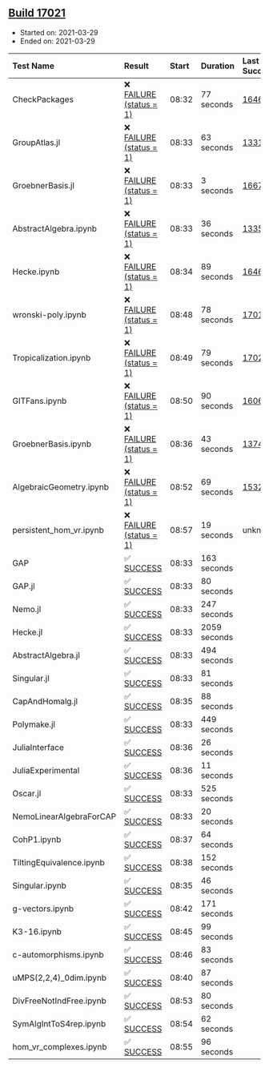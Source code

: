 ## [Build 17021](https://oscarci.mathematik.uni-kl.de/job/oscar/17021/)

* Started on: 2021-03-29
* Ended on: 2021-03-29

| Test Name    | Result | Start | Duration | Last Success | First Failure |
|:-------------|:-------|:------|:---------|:-------------|:--------------|
| CheckPackages | ❌ [FAILURE (status = 1)](https://oscarci.mathematik.uni-kl.de/job/oscar/17021/artifact/logs/build-17021/CheckPackages.log) | 08:32 | 77 seconds | [16463](https://oscarci.mathematik.uni-kl.de/job/oscar/16463/) | [16464](https://oscarci.mathematik.uni-kl.de/job/oscar/16464/) |
| GroupAtlas.jl | ❌ [FAILURE (status = 1)](https://oscarci.mathematik.uni-kl.de/job/oscar/17021/artifact/logs/build-17021/GroupAtlas.jl.log) | 08:33 | 63 seconds | [13311](https://oscarci.mathematik.uni-kl.de/job/oscar/13311/) | [13312](https://oscarci.mathematik.uni-kl.de/job/oscar/13312/) |
| GroebnerBasis.jl | ❌ [FAILURE (status = 1)](https://oscarci.mathematik.uni-kl.de/job/oscar/17021/artifact/logs/build-17021/GroebnerBasis.jl.log) | 08:33 | 3 seconds | [16676](https://oscarci.mathematik.uni-kl.de/job/oscar/16676/) | [16677](https://oscarci.mathematik.uni-kl.de/job/oscar/16677/) |
| AbstractAlgebra.ipynb | ❌ [FAILURE (status = 1)](https://oscarci.mathematik.uni-kl.de/job/oscar/17021/artifact/logs/build-17021/AbstractAlgebra.ipynb.log) | 08:33 | 36 seconds | [13355](https://oscarci.mathematik.uni-kl.de/job/oscar/13355/) | [13356](https://oscarci.mathematik.uni-kl.de/job/oscar/13356/) |
| Hecke.ipynb | ❌ [FAILURE (status = 1)](https://oscarci.mathematik.uni-kl.de/job/oscar/17021/artifact/logs/build-17021/Hecke.ipynb.log) | 08:34 | 89 seconds | [16463](https://oscarci.mathematik.uni-kl.de/job/oscar/16463/) | [16464](https://oscarci.mathematik.uni-kl.de/job/oscar/16464/) |
| wronski-poly.ipynb | ❌ [FAILURE (status = 1)](https://oscarci.mathematik.uni-kl.de/job/oscar/17021/artifact/logs/build-17021/wronski-poly.ipynb.log) | 08:48 | 78 seconds | [17010](https://oscarci.mathematik.uni-kl.de/job/oscar/17010/) | [17011](https://oscarci.mathematik.uni-kl.de/job/oscar/17011/) |
| Tropicalization.ipynb | ❌ [FAILURE (status = 1)](https://oscarci.mathematik.uni-kl.de/job/oscar/17021/artifact/logs/build-17021/Tropicalization.ipynb.log) | 08:49 | 79 seconds | [17020](https://oscarci.mathematik.uni-kl.de/job/oscar/17020/) | [17021](https://oscarci.mathematik.uni-kl.de/job/oscar/17021/) |
| GITFans.ipynb | ❌ [FAILURE (status = 1)](https://oscarci.mathematik.uni-kl.de/job/oscar/17021/artifact/logs/build-17021/GITFans.ipynb.log) | 08:50 | 90 seconds | [16068](https://oscarci.mathematik.uni-kl.de/job/oscar/16068/) | [16069](https://oscarci.mathematik.uni-kl.de/job/oscar/16069/) |
| GroebnerBasis.ipynb | ❌ [FAILURE (status = 1)](https://oscarci.mathematik.uni-kl.de/job/oscar/17021/artifact/logs/build-17021/GroebnerBasis.ipynb.log) | 08:36 | 43 seconds | [13748](https://oscarci.mathematik.uni-kl.de/job/oscar/13748/) | [13749](https://oscarci.mathematik.uni-kl.de/job/oscar/13749/) |
| AlgebraicGeometry.ipynb | ❌ [FAILURE (status = 1)](https://oscarci.mathematik.uni-kl.de/job/oscar/17021/artifact/logs/build-17021/AlgebraicGeometry.ipynb.log) | 08:52 | 69 seconds | [15322](https://oscarci.mathematik.uni-kl.de/job/oscar/15322/) | [15323](https://oscarci.mathematik.uni-kl.de/job/oscar/15323/) |
| persistent_hom_vr.ipynb | ❌ [FAILURE (status = 1)](https://oscarci.mathematik.uni-kl.de/job/oscar/17021/artifact/logs/build-17021/persistent_hom_vr.ipynb.log) | 08:57 | 19 seconds | unknown | unknown |
| GAP | ✅ [SUCCESS](https://oscarci.mathematik.uni-kl.de/job/oscar/17021/artifact/logs/build-17021/GAP.log) | 08:33 | 163 seconds |  |  |
| GAP.jl | ✅ [SUCCESS](https://oscarci.mathematik.uni-kl.de/job/oscar/17021/artifact/logs/build-17021/GAP.jl.log) | 08:33 | 80 seconds |  |  |
| Nemo.jl | ✅ [SUCCESS](https://oscarci.mathematik.uni-kl.de/job/oscar/17021/artifact/logs/build-17021/Nemo.jl.log) | 08:33 | 247 seconds |  |  |
| Hecke.jl | ✅ [SUCCESS](https://oscarci.mathematik.uni-kl.de/job/oscar/17021/artifact/logs/build-17021/Hecke.jl.log) | 08:33 | 2059 seconds |  |  |
| AbstractAlgebra.jl | ✅ [SUCCESS](https://oscarci.mathematik.uni-kl.de/job/oscar/17021/artifact/logs/build-17021/AbstractAlgebra.jl.log) | 08:33 | 494 seconds |  |  |
| Singular.jl | ✅ [SUCCESS](https://oscarci.mathematik.uni-kl.de/job/oscar/17021/artifact/logs/build-17021/Singular.jl.log) | 08:33 | 81 seconds |  |  |
| CapAndHomalg.jl | ✅ [SUCCESS](https://oscarci.mathematik.uni-kl.de/job/oscar/17021/artifact/logs/build-17021/CapAndHomalg.jl.log) | 08:35 | 88 seconds |  |  |
| Polymake.jl | ✅ [SUCCESS](https://oscarci.mathematik.uni-kl.de/job/oscar/17021/artifact/logs/build-17021/Polymake.jl.log) | 08:33 | 449 seconds |  |  |
| JuliaInterface | ✅ [SUCCESS](https://oscarci.mathematik.uni-kl.de/job/oscar/17021/artifact/logs/build-17021/JuliaInterface.log) | 08:36 | 26 seconds |  |  |
| JuliaExperimental | ✅ [SUCCESS](https://oscarci.mathematik.uni-kl.de/job/oscar/17021/artifact/logs/build-17021/JuliaExperimental.log) | 08:36 | 11 seconds |  |  |
| Oscar.jl | ✅ [SUCCESS](https://oscarci.mathematik.uni-kl.de/job/oscar/17021/artifact/logs/build-17021/Oscar.jl.log) | 08:33 | 525 seconds |  |  |
| NemoLinearAlgebraForCAP | ✅ [SUCCESS](https://oscarci.mathematik.uni-kl.de/job/oscar/17021/artifact/logs/build-17021/NemoLinearAlgebraForCAP.log) | 08:33 | 20 seconds |  |  |
| CohP1.ipynb | ✅ [SUCCESS](https://oscarci.mathematik.uni-kl.de/job/oscar/17021/artifact/logs/build-17021/CohP1.ipynb.log) | 08:37 | 64 seconds |  |  |
| TiltingEquivalence.ipynb | ✅ [SUCCESS](https://oscarci.mathematik.uni-kl.de/job/oscar/17021/artifact/logs/build-17021/TiltingEquivalence.ipynb.log) | 08:38 | 152 seconds |  |  |
| Singular.ipynb | ✅ [SUCCESS](https://oscarci.mathematik.uni-kl.de/job/oscar/17021/artifact/logs/build-17021/Singular.ipynb.log) | 08:35 | 46 seconds |  |  |
| g-vectors.ipynb | ✅ [SUCCESS](https://oscarci.mathematik.uni-kl.de/job/oscar/17021/artifact/logs/build-17021/g-vectors.ipynb.log) | 08:42 | 171 seconds |  |  |
| K3-16.ipynb | ✅ [SUCCESS](https://oscarci.mathematik.uni-kl.de/job/oscar/17021/artifact/logs/build-17021/K3-16.ipynb.log) | 08:45 | 99 seconds |  |  |
| c-automorphisms.ipynb | ✅ [SUCCESS](https://oscarci.mathematik.uni-kl.de/job/oscar/17021/artifact/logs/build-17021/c-automorphisms.ipynb.log) | 08:46 | 83 seconds |  |  |
| uMPS(2,2,4)_0dim.ipynb | ✅ [SUCCESS](https://oscarci.mathematik.uni-kl.de/job/oscar/17021/artifact/logs/build-17021/uMPS-2-2-4-_0dim.ipynb.log) | 08:40 | 87 seconds |  |  |
| DivFreeNotIndFree.ipynb | ✅ [SUCCESS](https://oscarci.mathematik.uni-kl.de/job/oscar/17021/artifact/logs/build-17021/DivFreeNotIndFree.ipynb.log) | 08:53 | 80 seconds |  |  |
| SymAlgIntToS4rep.ipynb | ✅ [SUCCESS](https://oscarci.mathematik.uni-kl.de/job/oscar/17021/artifact/logs/build-17021/SymAlgIntToS4rep.ipynb.log) | 08:54 | 62 seconds |  |  |
| hom_vr_complexes.ipynb | ✅ [SUCCESS](https://oscarci.mathematik.uni-kl.de/job/oscar/17021/artifact/logs/build-17021/hom_vr_complexes.ipynb.log) | 08:55 | 96 seconds |  |  |
